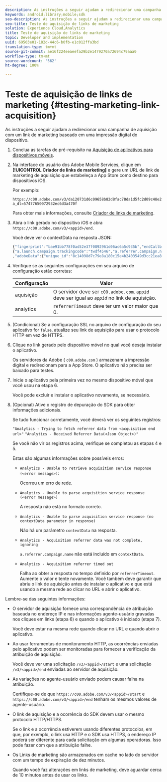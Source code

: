 ```yaml
---
description: As instruções a seguir ajudam a redirecionar uma campanha de aquisição com um link de marketing baseado em uma impressão digital do dispositivo.
keywords: android;library;mobile;sdk
seo-description: As instruções a seguir ajudam a redirecionar uma campanha de aquisição com um link de marketing baseado em uma impressão digital do dispositivo.
seo-title: Teste de aquisição de links de marketing
solution: Experience Cloud,Analytics
title: Teste de aquisição de links de marketing
topic: Developer and implementation
uuid: 69503e01-182d-44c6-b0fb-e1c012ffa3bd
translation-type: tm+mt
source-git-commit: ae16f224eeaeefa29b2e1479270a72694c79aaa0
workflow-type: tm+mt
source-wordcount: '562'
ht-degree: 100%

---
```



# Teste de aquisição de links de marketing {#testing-marketing-link-acquisition}

As instruções a seguir ajudam a redirecionar uma campanha de aquisição com um link de marketing baseado em uma impressão digital do dispositivo.

1. Conclua as tarefas de pré-requisito na [Aquisição de aplicativos para dispositivos móveis](/help/ios/acquisition-main/acquisition.md).
1. Na interface do usuário dos Adobe Mobile Services, clique em **[!UICONTROL Criador de links de marketing]** e gere um URL de link de marketing de aquisição que estabeleça a App Store como destino para dispositivos iOS.

   Por exemplo:

   ```
   https://c00.adobe.com/v3/da120731d6c09658b82d8fac78da1d5fc2d09c48e21b3a55f9e2d7344e08425d/start?a_dl=57477650072932ec6d3a470f
   ```

   Para obter mais informações, consulte [Criador de links de marketing](/help/using/acquisition-main/c-marketing-links-builder/c-marketing-links-builder.md).


1. Abra o link gerado no dispositivo iOS e abra `https://c00.adobe.com/v3/<appid>/end`.

   Você deve ver o contextData na resposta JSON:

   ```js
   {"fingerprint":"bae91bb778f0ad52e37f0892961d06ac6a5c935b","endCallbacks":["***"],"timestamp":1464301217,"appguid":"da120731d6c09658b82d8fac78da1d5fc2d09c48e21b3a55f9e2d7344e08425d","contextData":
   {"a.launch.campaign.trackingcode":"twdf4546","a.referrer.campaign.name":"iOS Demo","a.referrer.campaign.trackingcode":"twdf4546"}
   ,"adobeData":{"unique_id":"8c14098d7c79e8a180c15e4b2403549d3cc21ea8","deeplinkid":"57477650072932ec6d3a470f"}}
   ```

1. Verifique se as seguintes configurações em seu arquivo de configuração estão corretas:

   | Configuração | Valor |
   |--- |--- |
   | aquisição | O servidor deve ser `c00.adobe.com`. `appid` deve ser igual ao *`appid`* no link de aquisição. |
   | analytics | `referrerTimeout` deve ter um valor maior que 0. |

1. (Condicional) Se a configuração SSL no arquivo de configuração do seu aplicativo for `false`, atualize seu link de aquisição para usar o protocolo HTTP em vez de HTTPS.
1. Clique no link gerado pelo dispositivo móvel no qual você deseja instalar o aplicativo.

   Os servidores da Adobe ( `c00.adobe.com` ) armazenam a impressão digital e redirecionam para a App Store. O aplicativo não precisa ser baixado para testes.
1. Inicie o aplicativo pela primeira vez no mesmo dispositivo móvel que você usou na etapa 6.

   Você pode excluir e instalar o aplicativo novamente, se necessário.
1. (Opcional) Ative o registro de depuração do SDK para obter informações adicionais.

   Se tudo funcionar corretamente, você deverá ver os seguintes registros:

   `"Analytics - Trying to fetch referrer data from <acquisition end url>"`
   `"Analytics - Received Referrer Data(<Json Object>)"`

   Se você não vir os registros acima, verifique se completou as etapas 4 e 5.

   Estas são algumas informações sobre possíveis erros:

   * `Analytics - Unable to retrieve acquisition service response (<error message>)`:

      Ocorreu um erro de rede.

   * `Analytics - Unable to parse acquisition service response (<error message>)`

      A resposta não está no formato correto.

   * `Analytics - Unable to parse acquisition service response (no contextData parameter in response)`

      Não há um parâmetro `contextData` na resposta.

   * `Analytics - Acquisition referrer data was not complete, ignoring`

      `a.referrer.campaign.name` não está incluído em `contextData`.

   * `Analytics - Acquisition referrer timed out`

      Falha ao obter a resposta no tempo definido por `referrerTimeout`. Aumente o valor e tente novamente. Você também deve garantir que abriu o link de aquisição antes de instalar o aplicativo e que está usando a mesma rede ao clicar no URL e abrir o aplicativo.

Lembre-se das seguintes informações:

* O servidor de aquisição fornece uma correspondência de atribuição baseada no endereço IP e nas informações agente-usuário gravadas nos cliques em links (etapa 6) e quando o aplicativo é iniciado (etapa 7).

   Você deve estar na mesma rede quando clicar no URL e quando abrir o aplicativo.

* Ao usar ferramentas de monitoramento HTTP, as ocorrências enviadas pelo aplicativo podem ser monitoradas para fornecer a verificação da atribuição de aquisição.

   Você deve ver uma solicitação `/v3/<appid>/start` e uma solicitação `/v3/<appid>/end` enviadas ao servidor de aquisição.

* As variações no agente-usuário enviado podem causar falha na atribuição.

   Certifique-se de que `https://c00.adobe.com/v3/<appid>/start` e `https://c00.adobe.com/v3/<appid>/end` tenham os mesmos valores de agente-usuário.

* O link de aquisição e a ocorrência do SDK devem usar o mesmo protocolo HTTP/HTTPS.

   Se o link e a ocorrência estiverem usando diferentes protocolos, em que, por exemplo, o link usa HTTP e o SDK usa HTTPS, o endereço IP poderá ser diferente para cada solicitação em algumas operadoras. Isso pode fazer com que a atribuição falhe.

* Os Links de marketing são armazenados em cache no lado do servidor com um tempo de expiração de dez minutos.

   Quando você faz alterações em links de marketing, deve aguardar cerca de 10 minutos antes de usar os links.